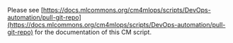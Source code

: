 Please see [https://docs.mlcommons.org/cm4mlops/scripts/DevOps-automation/pull-git-repo](https://docs.mlcommons.org/cm4mlops/scripts/DevOps-automation/pull-git-repo) for the documentation of this CM script.
